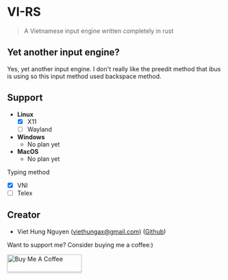 # VI-RS

> A Vietnamese input engine written completely in rust

## Yet another input engine?

Yes, yet another input engine. I don't really like the preedit method that ibus is using so this input method used backspace method.

## Support

- **Linux**
  - [x] X11
  - [ ] Wayland
- **Windows**
  - No plan yet
- **MacOS**
  - No plan yet

Typing method

- [x] VNI
- [ ] Telex

## Creator

- Viet Hung Nguyen (viethungax@gmail.com) ([Github](https://github.com/ZeroX-DG))

Want to support me? Consider buying me a coffee:)

<a href="https://www.buymeacoffee.com/hQteV8A" target="_blank"><img src="https://www.buymeacoffee.com/assets/img/custom_images/orange_img.png" alt="Buy Me A Coffee" style="height: 41px !important;width: 174px !important;box-shadow: 0px 3px 2px 0px rgba(190, 190, 190, 0.5) !important;-webkit-box-shadow: 0px 3px 2px 0px rgba(190, 190, 190, 0.5) !important;" ></a>
